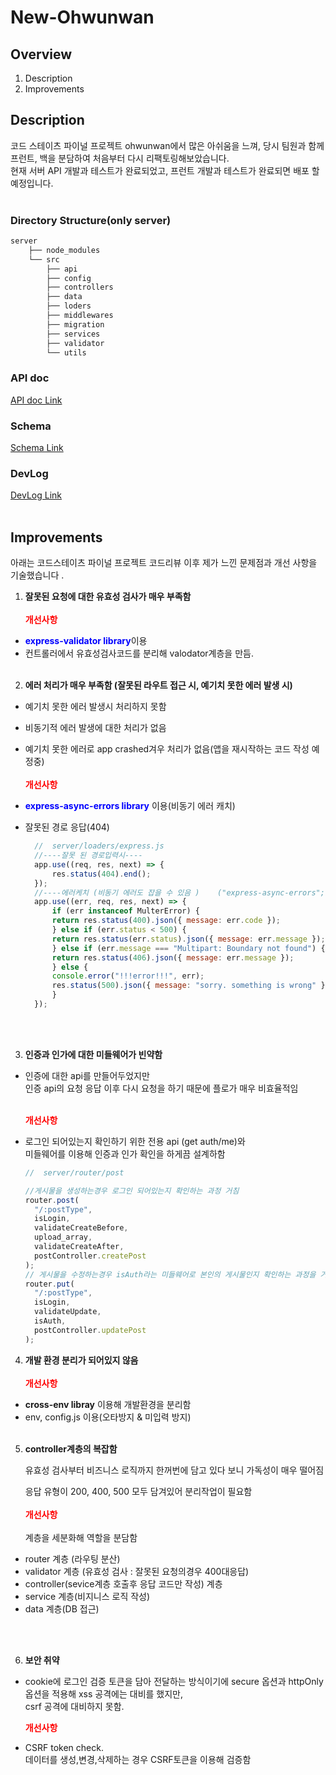 # New-Ohwunwan
## Overview
1. Description
2. Improvements

## Description
코드 스테이츠 파이널 프로젝트 ohwunwan에서 많은 아쉬움을 느껴, 당시 팀원과 함께 프런트, 백을 분담하여 처음부터 다시 리팩토링해보았습니다.<br>
현재 서버 API 개발과 테스트가 완료되었고, 프런트 개발과 테스트가 완료되면 배포 할 예정입니다.
<br>
<br>
### Directory Structure(only server)
``` bash
server
    ├── node_modules
    └── src 
        ├── api  
        ├── config
        ├── controllers 
        ├── data 
        ├── loders
        ├── middlewares
        ├── migration 
        ├── services 
        ├── validator 
        └── utils 
```

### API doc
[API doc Link](https://app.swaggerhub.com/apis/hyae4924/Ohwunwan_APIS/1.0.0)
### Schema
[Schema Link](https://dbdiagram.io/d/6290caa2f040f104c1ac8f3b)
### DevLog
[DevLog Link](https://hypnotic-geography-1af.notion.site/fc2947a399d34284a3f7600f39cc6d57)
<br>
<br>

## Improvements
아래는 코드스테이츠 파이널 프로젝트 코드리뷰 이후 제가 느낀 문제점과 개선 사항을 기술했습니다 .

1.  **잘못된 요청에 대한 유효성 검사가 매우 부족함**<br><br>
        <b><span style="color:red">개선사항</span></b><br>
- <b><span style="color:blue">express-validator library</span></b>이용<br>
- 컨트롤러에서 유효성검사코드를 분리해 valodator계층을 만듬.
    <br>
    <br>

2.  **에러 처리가 매우 부족함 (잘못된 라우트 접근 시, 예기치 못한 에러 발생 시)**

- 예기치 못한 에러 발생시 처리하지 못함
- 비동기적 에러 발생에 대한 처리가 없음
- 예기치 못한 에러로 app crashed겨우 처리가 없음(앱을 재시작하는 코드 작성 예정중)
  <br>
  <br>
  <b><span style="color:red">개선사항</span></b><br>
-   <b><span  style="color:blue">express-async-errors library</span></b> 이용(비동기 에러 캐치) <br>
- 잘못된 경로 응답(404)

    ``` js
      //  server/loaders/express.js
      //----잘못 된 경로입력시----
      app.use((req, res, next) => {
          res.status(404).end();
      });
      //----에러케치 (비동기 에러도 잡을 수 있음 )    ("express-async-errors";)----
      app.use((err, req, res, next) => {
          if (err instanceof MulterError) {
          return res.status(400).json({ message: err.code });
          } else if (err.status < 500) {
          return res.status(err.status).json({ message: err.message });
          } else if (err.message === "Multipart: Boundary not found") {
          return res.status(406).json({ message: err.message });
          } else {
          console.error("!!!error!!!", err);
          res.status(500).json({ message: "sorry. something is wrong" });
          }
      });
    ```

<br>
<br>

3. **인증과 인가에 대한 미들웨어가 빈약함**

- 인증에 대한 api를 만들어두었지만<br>
   인증 api의 요청 응답 이후 다시 요청을 하기 때문에 플로가 매우 비효율적임<br><br>

   <b><span style="color:red">개선사항</span></b><br>
- 로그인 되어있는지 확인하기 위한 전용 api (get auth/me)와 <br>
   미들웨어를 이용해 인증과 인가 확인을 하게끔 설계하함

   ```js
   //  server/router/post

   //게시물을 생성하는경우 로그인 되어있는지 확인하는 과정 거침
   router.post(
     "/:postType",
     isLogin,
     validateCreateBefore,
     upload_array,
     validateCreateAfter,
     postController.createPost
   );
   // 게시물을 수정하는경우 isAuth라는 미들웨어로 본인의 게시물인지 확인하는 과정을 거침
   router.put(
     "/:postType",
     isLogin,
     validateUpdate,
     isAuth,
     postController.updatePost
   );
   ```

4. **개발 환경 분리가 되어있지 않음**<br><br>
   <b><span style="color:red">개선사항</span></b><br>
 - <b>cross-env libray</b> 이용해 개발환경을 분리함
 - env, config.js 이용(오타방지 & 미입력 방지)
 <br><br>
5. **controller계층의 복잡함**

   유효성 검사부터 비즈니스 로직까지 한꺼번에 담고 있다 보니 가독성이 매우 떨어짐

   응답 유형이 200, 400, 500 모두 담겨있어 분리작업이 필요함
   <br>
   <br>
   <b><span style="color:red">개선사항</span></b><br><br>
계층을 세분화해 역할을 분담함
- router 계층 (라우팅 분산)<br>
-  validator 계층 (유효성 검사 : 잘못된 요청의경우 400대응답)<br>
-  controller(sevice계층 호출후 응답 코드만 작성) 계층<br>
-  service 계층(비지니스 로직 작성)<br>
-  data 계층(DB 접근)<br>
<br>
<br>

6. **보안 취약**

- cookie에 로그인 검증 토큰을 담아 전달하는 방식이기에 secure 옵션과 httpOnly 옵션을 적용해 xss 공격에는 대비를 했지만,<br>csrf 공격에 대비하지 못함.
   <br>

  <b><span style="color:red">개선사항</span></b><br>
- CSRF token check. <br>
   데이터를 생성,변경,삭제하는 경우
   CSRF토큰을 이용해 검증함
